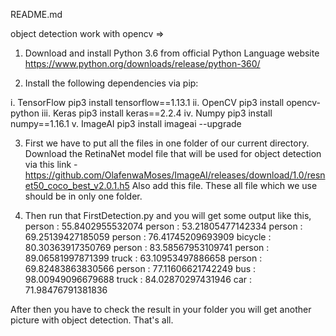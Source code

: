 README.md

object detection work with opencv =>


1) Download and install Python 3.6 from official Python Language website
https://www.python.org/downloads/release/python-360/

2) Install the following dependencies via pip:

i. TensorFlow
pip3 install tensorflow==1.13.1
ii. OpenCV
pip3 install opencv-python
iii. Keras
pip3 install keras==2.2.4
iv. Numpy
pip3 install numpy==1.16.1
v. ImageAI
pip3 install imageai --upgrade

3) First we have to put all the files in one folder of our current directory.
 Download the RetinaNet model file that will be used for object detection via this link -  https://github.com/OlafenwaMoses/ImageAI/releases/download/1.0/resnet50_coco_best_v2.0.1.h5
 Also add this file. These all file which we use should be in only one folder.
 
 
4) Then run that FirstDetection.py and you will get some output like this,
person : 55.8402955532074
person : 53.21805477142334
person : 69.25139427185059
person : 76.41745209693909
bicycle : 80.30363917350769
person : 83.58567953109741
person : 89.06581997871399
truck : 63.10953497886658
person : 69.82483863830566
person : 77.11606621742249
bus : 98.00949096679688
truck : 84.02870297431946
car : 71.98476791381836

After then you have to check the result in your folder you will get another picture with object detection.
That's all.
 


